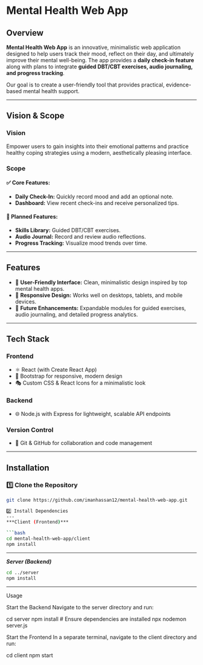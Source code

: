 # Mental Health Web App

## Overview

**Mental Health Web App** is an innovative, minimalistic web application designed to help users track their mood, reflect on their day, and ultimately improve their mental well-being. The app provides a **daily check-in feature** along with plans to integrate **guided DBT/CBT exercises, audio journaling, and progress tracking**. 

Our goal is to create a user-friendly tool that provides practical, evidence-based mental health support.

---

## Vision & Scope

### **Vision**
Empower users to gain insights into their emotional patterns and practice healthy coping strategies using a modern, aesthetically pleasing interface.

### **Scope**
#### ✅ **Core Features:**
- **Daily Check-In:** Quickly record mood and add an optional note.
- **Dashboard:** View recent check-ins and receive personalized tips.

#### 🔮 **Planned Features:**
- **Skills Library:** Guided DBT/CBT exercises.
- **Audio Journal:** Record and review audio reflections.
- **Progress Tracking:** Visualize mood trends over time.

---

## Features

- 🎨 **User-Friendly Interface:** Clean, minimalistic design inspired by top mental health apps.
- 📱 **Responsive Design:** Works well on desktops, tablets, and mobile devices.
- 🚀 **Future Enhancements:** Expandable modules for guided exercises, audio journaling, and detailed progress analytics.

---

## Tech Stack

### **Frontend**
- ⚛️ React (with Create React App)
- 🎨 Bootstrap for responsive, modern design
- 🎭 Custom CSS & React Icons for a minimalistic look

### **Backend**
- 🌐 Node.js with Express for lightweight, scalable API endpoints

### **Version Control**
- 🔄 Git & GitHub for collaboration and code management

---

## Installation

### **1️⃣ Clone the Repository**
```bash
git clone https://github.com/imanhassan12/mental-health-web-app.git

2️⃣ Install Dependencies
---
***Client (Frontend)***

```bash 
cd mental-health-web-app/client
npm install 
```
---

***Server (Backend)***

```bash
cd ../server
npm install
```
---

Usage

Start the Backend
Navigate to the server directory and run:

cd server
npm install # Ensure dependencies are installed
npx nodemon server.js

Start the Frontend
In a separate terminal, navigate to the client directory and run:

cd client
npm start
